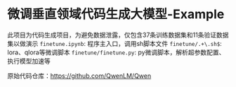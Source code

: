 # 微调垂直领域代码生成大模型-Example
此项目为代码生成项目，为避免数据泄露，仅包含37条训练数据集和11条验证数据集以做演示
`finetune.ipynb`: 程序主入口，调用sh脚本文件
`finetune/.+\.sh$`: lora、qlora等微调脚本
`finetune/finetune.py`: py微调脚本，解析超参数配置、执行模型加速等

原始代码仓库：https://github.com/QwenLM/Qwen